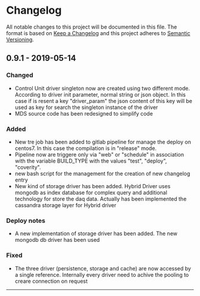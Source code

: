 # Changelog
All notable changes to this project will be documented in this file.
The format is based on [Keep a Changelog](http://keepachangelog.com/en/1.0.0/)
and this project adheres to [Semantic Versioning](http://semver.org/spec/v2.0.0.html).

## 0.9.1 - 2019-05-14
### Changed
- Control Unit driver singleton now are created using two different mode. According to driver init parameter, normal string or json object. In this case if is resent a key "driver_param" the json content of this key will be used as key for search the singleton instance of the driver
- MDS source code has been redesigned to simplify code

### Added
- New tre job has been added to gitlab pipeline for manage the deploy on centos7. In this case the compilation is in "release" mode.
- Pipeline now are triggere only via "web" or "schedule" in association with the variable BUILD_TYPE with the values "test", "deploy", "coverity".
- new bash script for the management for the creation of new changelog entry
- New kind of storage driver has been added. Hybrid Driver uses mongodb as index database for complex query and additional technology for store the daq data. Actually has been implemented the cassandra storage layer for Hybrid driver

### Deploy notes
- A new implementation of storage driver has been added. The new mongodb db driver has been used

### Fixed
- The three driver (persistence, storage and cache) are now accessed by a single reference. Internally every driver need to achive the pooling to creare connection on request

---
